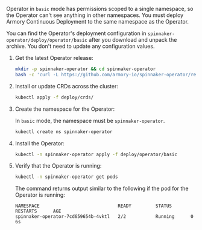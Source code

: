 <!-- this file does not contain H2 etc headings
Hugo does not render headings in included files
-->
Operator in `basic` mode has permissions scoped to a single namespace, so the Operator can't see anything in other namespaces. You must deploy Armory Continuous Deployment to the same namespace as the Operator.

You can find the Operator's deployment configuration in `spinnaker-operator/deploy/operator/basic` after you download and unpack the archive. You don't need to update any configuration values.

1. Get the latest Operator release:

   ```bash
   mkdir -p spinnaker-operator && cd spinnaker-operator
   bash -c 'curl -L https://github.com/armory-io/spinnaker-operator/releases/latest/download/manifests.tgz | tar -xz'
   ```

1. Install or update CRDs across the cluster:

   ```bash
   kubectl apply -f deploy/crds/
   ```

1. Create the namespace for the Operator:

   In `basic` mode, the namespace must be `spinnaker-operator`.

   ```bash
   kubectl create ns spinnaker-operator
   ```

1. Install the Operator:

   ```bash
   kubectl -n spinnaker-operator apply -f deploy/operator/basic
   ```


1. Verify that the Operator is running:

   ```bash
   kubectl -n spinnaker-operator get pods
   ```

   The command returns output similar to the following if the pod for the Operator is running:

   ```
   NAMESPACE                             READY         STATUS       RESTARTS      AGE
   spinnaker-operator-7cd659654b-4vktl   2/2           Running      0             6s
   ```
